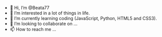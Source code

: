 - 👋 Hi, I’m @Beata77
- 👀 I’m interested in a lot of things in life.
- 🌱 I’m currently learning coding (JavaScript, Python, HTML5 and CSS3).
- 💞️ I’m looking to collaborate on ...
- 📫 How to reach me ...

<!---
Beata77/Beata77 is a ✨ special ✨ repository because its `README.md` (this file) appears on your GitHub profile.
You can click the Preview link to take a look at your changes.
--->
